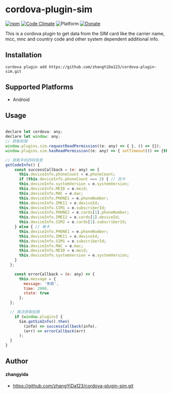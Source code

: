 # cordova-plugin-sim

[![npm](https://img.shields.io/npm/v/cordova-plugin-sim.svg)](https://www.npmjs.com/package/cordova-plugin-sim)
[![Code Climate](https://codeclimate.com/github/pbakondy/cordova-plugin-sim/badges/gpa.svg)](https://codeclimate.com/github/pbakondy/cordova-plugin-sim)
![Platform](https://img.shields.io/badge/platform-android%20%7C%20ios%20%7C%20windows-lightgrey.svg)
[![Donate](https://img.shields.io/badge/Donate-PayPal-green.svg)](https://www.paypal.com/cgi-bin/webscr?cmd=_s-xclick&hosted_button_id=R7STJ6V2PNEMA)

This is a cordova plugin to get data from the SIM card like the carrier name, mcc, mnc and country code and other system dependent additional info.


## Installation

```
cordova plugin add https://github.com/zhangYiDa123/cordova-plugin-sim.git
```

## Supported Platforms

- Android


## Usage

```js

declare let cordova: any;
declare let window: any;
// 获取权限
window.plugins.sim.requestReadPermission((e: any) => { }, () => {});
window.plugins.sim.hasReadPermission((e: any) => { setTimeout(() => {this.getCodeInfo(); }, 30); }, () => {});

// 获取手机四码信息
getCodeInfo() {
    const successCallback = (e: any) => {
      this.deviceInfo.phoneCount = e.phoneCount;
      if (this.deviceInfo.phoneCount === 2) { // 双卡
      this.deviceInfo.systemVersion = e.systemVersion;
      this.deviceInfo.MEID = e.meid;
      this.deviceInfo.MAC = e.mac;
      this.deviceInfo.PHONE1 = e.phoneNumber;
      this.deviceInfo.IMEI1 = e.deviceId;
      this.deviceInfo.SIM1 = e.subscriberId;
      this.deviceInfo.PHONE2 = e.cards[1].phoneNumber;
      this.deviceInfo.IMEI2 = e.cards[1].deviceId;
      this.deviceInfo.SIM2 = e.cards[1].subscriberId;
    } else { // 单卡
      this.deviceInfo.PHONE1 = e.phoneNumber;
      this.deviceInfo.IMEI1 = e.deviceId;
      this.deviceInfo.SIM1 = e.subscriberId;
      this.deviceInfo.MAC = e.mac;
      this.deviceInfo.MEID = e.meid;
      this.deviceInfo.systemVersion = e.systemVersion;
    }
  };

    const errorCallback = (e: any) => {
      this.message = {
        message: '失败',
        time: 2000,
        state: true
      };
  };

  // 再次获取权限
    if (window.plugins) {
      Sim.getSimInfo().then(
        (info) => successCallback(info),
        (err) => errorCallback(err)
      );
  }
}
```
## Author

#### zhangyida

- https://github.com/zhangYiDa123/cordova-plugin-sim.git
